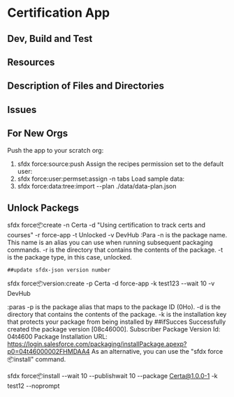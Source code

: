 # Certification App

## Dev, Build and Test

## Resources

## Description of Files and Directories

## Issues
## For New Orgs
Push the app to your scratch org:
1) sfdx force:source:push
Assign the recipes permission set to the default user:
3) sfdx force:user:permset:assign -n tabs
Load sample data:
4) sfdx force:data:tree:import --plan ./data/data-plan.json

## Unlock Packegs
sfdx force:package:create -n Certa -d "Using certification to track certs and courses" -r force-app -t Unlocked -v DevHub
 :Para
-n is the package name. This name is an alias you can use when running subsequent packaging commands.
-r is the directory that contains the contents of the package.
-t is the package type, in this case, unlocked.

    ##update sfdx-json version number 
sfdx force:package:version:create -p Certa -d force-app -k test123 --wait 10 -v DevHub

:paras
-p is the package alias that maps to the package ID (0Ho).
-d is the directory that contains the contents of the package.
-k is the installation key that protects your package from being installed by 
    ##ifSucces
Successfully created the package version [08c46000]. Subscriber Package Version Id: 04t4600
Package Installation URL: https://login.salesforce.com/packaging/installPackage.apexp?p0=04t46000002FHMDAA4
As an alternative, you can use the "sfdx force:package:install" command.

sfdx force:package:install --wait 10 --publishwait 10 --package Certa@1.0.0-1 -k test12 --noprompt
